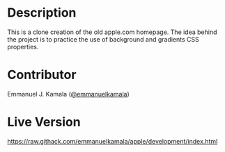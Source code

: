 # Description
This is a clone creation of the old apple.com homepage. The idea behind the project is to practice the use of background and gradients CSS properties.
# Contributor
Emmanuel J. Kamala (<a href="https://github.com/emmanuelkamala">@emmanuelkamala</a>)
# Live Version
https://raw.githack.com/emmanuelkamala/apple/development/index.html
